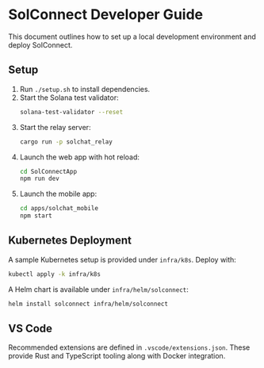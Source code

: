 # SolConnect Developer Guide

This document outlines how to set up a local development environment and deploy SolConnect.

## Setup

1. Run `./setup.sh` to install dependencies.
2. Start the Solana test validator:
   ```bash
   solana-test-validator --reset
   ```
3. Start the relay server:
   ```bash
   cargo run -p solchat_relay
   ```
4. Launch the web app with hot reload:
   ```bash
   cd SolConnectApp
   npm run dev
   ```
5. Launch the mobile app:
   ```bash
   cd apps/solchat_mobile
   npm start
   ```

## Kubernetes Deployment

A sample Kubernetes setup is provided under `infra/k8s`. Deploy with:
```bash
kubectl apply -k infra/k8s
```

A Helm chart is available under `infra/helm/solconnect`:
```bash
helm install solconnect infra/helm/solconnect
```

## VS Code

Recommended extensions are defined in `.vscode/extensions.json`. These provide Rust and TypeScript tooling along with Docker integration.

